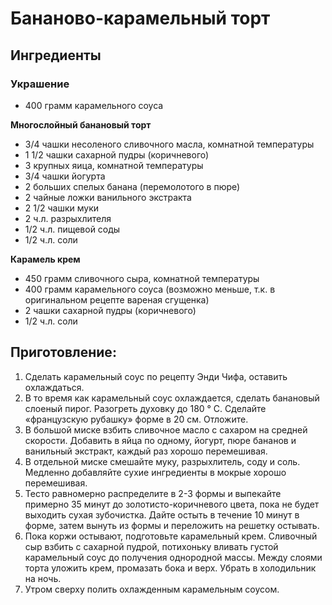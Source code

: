 # Бананово-карамельный торт

## Ингредиенты

### Украшение
 * 400 грамм карамельного соуса

**Многослойный банановый торт**
 * 3/4 чашки несоленого сливочного масла, комнатной температуры
 * 1 1/2 чашки сахарной пудры (коричневого)
 * 3 крупных яица, комнатной температуры
 * 3/4 чашки йогурта
 * 2 больших спелых банана (перемолотого в пюре)
 * 2 чайные ложки ванильного экстракта
 * 2 1/2 чашки муки
 * 2 ч.л. разрыхлителя
 * 1/2 ч.л. пищевой соды
 * 1/2 ч.л. соли

**Карамель крем**
 * 450 грамм сливочного сыра, комнатной температуры
 * 400 грамм карамельного соуса (возможно меньше, т.к. в оригинальном рецепте вареная сгущенка)
 * 2 чашки сахарной пудры (коричневого)
 * 1/2 ч.л. соли

## Приготовление:
1.	Сделать карамельный соус по рецепту Энди Чифа, оставить охлаждаться.
1.	В то время как карамельный соус охлаждается, сделать банановый слоеный пирог. Разогреть духовку до 180 ° С. Сделайте «французскую рубашку» форме в 20 см. Отложите.
1.	В большой миске взбить сливочное масло с сахаром на средней скорости. Добавить в яйца по одному, йогурт, пюре бананов и ванильный экстракт, каждый раз хорошо перемешивая.
1.	В отдельной миске смешайте муку, разрыхлитель, соду и соль. Медленно добавляйте сухие ингредиенты в мокрые хорошо перемешивая.
1.	Тесто равномерно распределите в 2-3 формы и выпекайте примерно 35 минут до золотисто-коричневого цвета, пока не будет выходить сухая зубочистка. Дайте остыть в течение 10 минут в форме, затем вынуть из формы и переложить на решетку остывать.
1.	Пока коржи остывают, подготовьте карамельный крем. Сливочный сыр взбить с сахарной пудрой, потихоньку вливать густой карамельный соус до получения однородной массы. Между слоями торта уложить крем, промазать бока и верх. Убрать в холодильник на ночь.
1.	Утром сверху полить охлажденным карамельным соусом.
